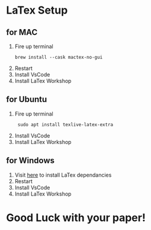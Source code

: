 # LaTex Setup
## for MAC
1. Fire up terminal
   ```
   brew install --cask mactex-no-gui 
   ```
2. Restart
3. Install VsCode
4. Install LaTex Workshop

## for Ubuntu
1. Fire up terminal
   ```
    sudo apt install texlive-latex-extra
   ```
2. Install VsCode
3. Install LaTex Workshop

## for Windows
1. Visit [here](https://www.tug.org/texlive/acquire-netinstall.html]) to install LaTex dependancies
2. Restart
3. Install VsCode
4. Install LaTex Workshop


# Good Luck with your paper!
